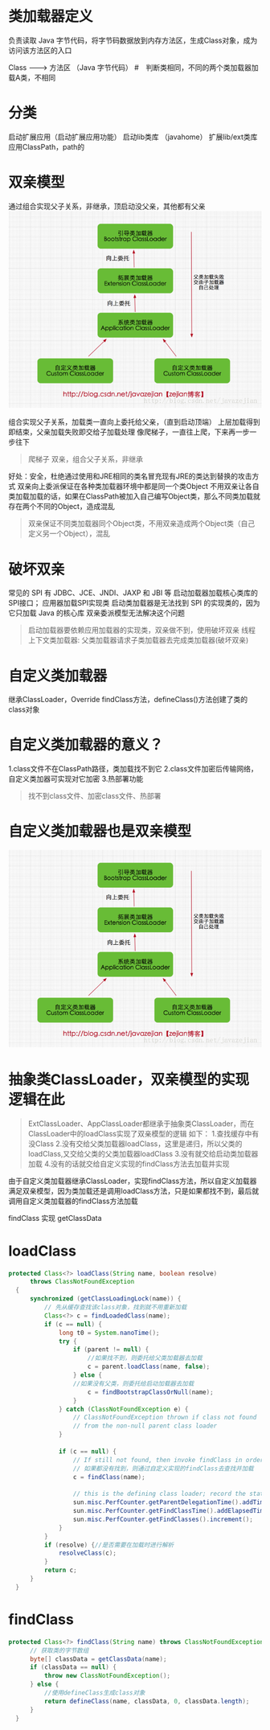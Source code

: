 # 类加载器定义
负责读取 Java 字节代码，将字节码数据放到内存方法区，生成Class对象，成为访问该方法区的入口

Class ---> 方法区
          （Java 字节代码）
#　判断类相同，不同的两个类加载器加载A类，不相同

# 分类
启动扩展应用（启动扩展应用功能）
启动lib类库 （javahome）
扩展lib/ext类库
应用ClassPath，path的

# 双亲模型
通过组合实现父子关系，非继承，顶启动没父亲，其他都有父亲
![](/assets/20170625231013755.png)

组合实现父子关系，加载类一直向上委托给父亲，（直到启动顶端）
上层加载得到即结束，父亲加载失败即交给子加载处理
像爬梯子，一直往上爬，下来再一步一步往下

> 爬梯子 双亲，组合父子关系，非继承

好处：安全，杜绝通过使用和JRE相同的类名冒充现有JRE的类达到替换的攻击方式
双亲向上委派保证在各种类加载器环境中都是同一个类Object
不用双亲让各自类加载加载的话，如果在ClassPath被加入自己编写Object类，那么不同类加载就存在两个不同的Object，造成混乱

> 双亲保证不同类加载器同个Object类，不用双亲造成两个Object类（自己定义另一个Object），混乱


# 破坏双亲   
常见的 SPI 有 JDBC、JCE、JNDI、JAXP 和 JBI 等
启动加载器加载核心类库的SPI接口； 
应用器加载SPI实现类
启动类加载器是无法找到 SPI 的实现类的，因为它只加载 Java 的核心库
双亲委派模型无法解决这个问题

> 启动加载器要依赖应用加载器的实现类，双亲做不到，使用破坏双亲
> 线程上下文类加载器: 父类加载器请求子类加载器去完成类加载器(破坏双亲)

# 自定义类加载器
继承ClassLoader，Override findClass方法，defineClass()方法创建了类的class对象

# 自定义类加载器的意义？
1.class文件不在ClassPath路径，类加载找不到它
2.class文件加密后传输网络，自定义类加器可实现对它加密
3.热部署功能
> 找不到class文件、加密class文件、热部署

# 自定义类加载器也是双亲模型
![](/assets/20170625231013755.png)

# 抽象类ClassLoader，双亲模型的实现逻辑在此
> ExtClassLoader、AppClassLoader都继承于抽象类ClassLoader，而在ClassLoader中的loadClass实现了双亲模型的逻辑
如下：
1.查找缓存中有没Class
2.没有交给父类加载器loadClass，这里是递归，所以父类的loadClass,又交给父类的父类加载器loadClass
3.没有就交给启动类加载器加载
4.没有的话就交给自定义实现的findClass方法去加载并实现

由于自定义类加载器继承ClassLoader，实现findClass方法，所以自定义加载器满足双亲模型，因为类加载还是调用loadClass方法，只是如果都找不到，最后就调用自定义类加载器的findClass方法加载

findClass 实现
getClassData

# loadClass
```java
protected Class<?> loadClass(String name, boolean resolve)
      throws ClassNotFoundException
  {
      synchronized (getClassLoadingLock(name)) {
          // 先从缓存查找该class对象，找到就不用重新加载
          Class<?> c = findLoadedClass(name);
          if (c == null) {
              long t0 = System.nanoTime();
              try {
                  if (parent != null) {
                      //如果找不到，则委托给父类加载器去加载
                      c = parent.loadClass(name, false);
                  } else {
                  //如果没有父类，则委托给启动加载器去加载
                      c = findBootstrapClassOrNull(name);
                  }
              } catch (ClassNotFoundException e) {
                  // ClassNotFoundException thrown if class not found
                  // from the non-null parent class loader
              }

              if (c == null) {
                  // If still not found, then invoke findClass in order
                  // 如果都没有找到，则通过自定义实现的findClass去查找并加载
                  c = findClass(name);

                  // this is the defining class loader; record the stats
                  sun.misc.PerfCounter.getParentDelegationTime().addTime(t1 - t0);
                  sun.misc.PerfCounter.getFindClassTime().addElapsedTimeFrom(t1);
                  sun.misc.PerfCounter.getFindClasses().increment();
              }
          }
          if (resolve) {//是否需要在加载时进行解析
              resolveClass(c);
          }
          return c;
      }
  }
```
# findClass
```java
protected Class<?> findClass(String name) throws ClassNotFoundException {
      // 获取类的字节数组
      byte[] classData = getClassData(name);  
      if (classData == null) {
          throw new ClassNotFoundException();
      } else {
          //使用defineClass生成class对象
          return defineClass(name, classData, 0, classData.length);
      }
  }
```






